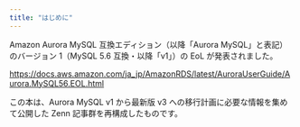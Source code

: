 ```yaml
---
title: "はじめに"
---
```

Amazon Aurora MySQL 互換エディション（以降「Aurora MySQL」と表記）のバージョン 1（MySQL 5.6 互換・以降「v1」）の EoL が発表されました。

https://docs.aws.amazon.com/ja_jp/AmazonRDS/latest/AuroraUserGuide/Aurora.MySQL56.EOL.html

この本は、Aurora MySQL v1 から最新版 v3 への移行計画に必要な情報を集めて公開した Zenn 記事群を再構成したものです。